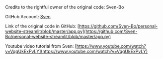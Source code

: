 Credits to the rightful owner of the original code: Sven-Bo

GitHub Account: [Sven](https://github.com/Sven-Bo)

Link of the original code in GitHub: [https://github.com/Sven-Bo/personal-website-streamlit/blob/master/app.py](https://github.com/Sven-Bo/personal-website-streamlit/blob/master/app.py)

Youtube video tutorial from Sven: [https://www.youtube.com/watch?v=VqgUkExPvLY](https://www.youtube.com/watch?v=VqgUkExPvLY)
